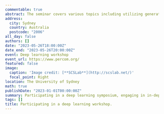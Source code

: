 ```yaml
---
commentable: true
abstract: The seminar covers various topics including utilizing generative models for filling missing values in time series data, employing attention mechanisms for video summarization and recommendation, and a novel optimization approach for Swin Transformers, among others.
address:
  city: Sydney
  country: Australia
  postcode: "2006"
all_day: false
authors: []
date: "2023-05-26T18:00:00Z"
date_end: "2023-05-26T20:00:00Z"
event: Deep learning workshop
event_url: https://www.percom.org/
featured: false
image:
  caption: 'Image credit: [**SCSLab**](http://scslab.net/)'
  focal_point: Right
location: The University of Sydney
math: true
publishDate: "2023-01-01T00:00:00Z"
summary: Participating in a deep learning symposium, engaging in in-depth discussions with fellow students interested in deep learning, exploring cutting-edge deep learning techniques, and taking a group photo with the deep learning project mentor, [**Prof. Chang Xu**](http://changxu.xyz/).
tags: []
title: Participating in a deep learning workshop.
---
```


